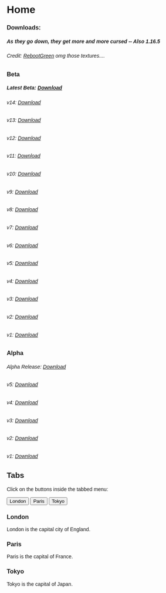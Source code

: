 # Home

### Downloads:
##### As they go down, they get more and more cursed   -- Also 1.16.5
###### Credit: [RebootGreen](https://mine.ly/RebootGreen.1) omg those textures....

### Beta
##### Latest Beta: [Download](https://github.com/Buffesworld/beta_mod_versions/blob/main/buffeworldv14%20(beta).jar?raw=true)
###### v14: [Download](https://github.com/Buffesworld/beta_mod_versions/blob/main/buffeworldv14%20(beta).jar?raw=true)
###### v13: [Download](https://github.com/Buffesworld/beta_mod_versions/blob/main/buffeworldv13%20(beta).jar?raw=true)
###### v12: [Download](https://github.com/Buffesworld/beta_mod_versions/blob/main/buffeworldv12%20(beta).jar?raw=true)
###### v11: [Download](https://github.com/Buffesworld/beta_mod_versions/blob/main/buffeworldv11%20(beta).jar?raw=true)
###### v10: [Download](https://github.com/Buffesworld/beta_mod_versions/blob/main/buffeworldv10%20(beta).jar?raw=true)
###### v9: [Download](https://github.com/Buffesworld/beta_mod_versions/blob/main/buffeworldv9%20(beta).jar?raw=true)
###### v8: [Download](https://github.com/Buffesworld/beta_mod_versions/blob/main/buffeworldv8%20(beta).jar?raw=true)
###### v7: [Download](https://github.com/Buffesworld/beta_mod_versions/blob/main/buffeworldv7%20(beta).jar?raw=true)
###### v6: [Download](https://github.com/Buffesworld/beta_mod_versions/blob/main/buffeworldv6%20(beta).jar?raw=true)
###### v5: [Download](https://github.com/Buffesworld/beta_mod_versions/blob/main/buffeworldv5%20(beta).jar?raw=true)
###### v4: [Download](https://github.com/Buffesworld/beta_mod_versions/blob/main/buffeworldv4.jar?raw=true)
###### v3: [Download](https://github.com/Buffesworld/beta_mod_versions/blob/main/buffeworldv3.jar?raw=true)
###### v2: [Download](https://github.com/Buffesworld/beta_mod_versions/blob/main/buffeworld%20v2.jar?raw=true)
###### v1: [Download](https://github.com/Buffesworld/beta_mod_versions/blob/main/buff-e-world%20v1.jar?raw=true)
 
### Alpha
###### Alpha Release: [Download](https://www.youtube.com/embed/O91DT1pR1ew?autoplay=1&controls=0&modestbranding=1&disablekb=1&loop=1&fs=1&mouse=0&t=10)
###### v5: [Download](https://www.youtube.com/embed/O91DT1pR1ew?autoplay=1&controls=0&modestbranding=1&disablekb=1&loop=1&fs=1&mouse=0&t=10)
###### v4: [Download](https://www.youtube.com/embed/O91DT1pR1ew?autoplay=1&controls=0&modestbranding=1&disablekb=1&loop=1&fs=1&mouse=0&t=10)
###### v3: [Download](https://www.youtube.com/embed/O91DT1pR1ew?autoplay=1&controls=0&modestbranding=1&disablekb=1&loop=1&fs=1&mouse=0&t=10)
###### v2: [Download](https://www.youtube.com/embed/O91DT1pR1ew?autoplay=1&controls=0&modestbranding=1&disablekb=1&loop=1&fs=1&mouse=0&t=10)
###### v1: [Download](https://www.youtube.com/embed/O91DT1pR1ew?autoplay=1&controls=0&modestbranding=1&disablekb=1&loop=1&fs=1&mouse=0&t=10)

<html>
<head>
<meta name="viewport" content="width=device-width, initial-scale=1">
<style>
body {font-family: Arial;}

/* Style the tab */
.tab {
  overflow: hidden;
  border: 1px solid #ccc;
  background-color: #f1f1f1;
}

/* Style the buttons inside the tab */
.tab button {
  background-color: inherit;
  float: left;
  border: none;
  outline: none;
  cursor: pointer;
  padding: 14px 16px;
  transition: 0.3s;
  font-size: 17px;
}

/* Change background color of buttons on hover */
.tab button:hover {
  background-color: #ddd;
}

/* Create an active/current tablink class */
.tab button.active {
  background-color: #ccc;
}

/* Style the tab content */
.tabcontent {
  display: none;
  padding: 6px 12px;
  border: 1px solid #ccc;
  border-top: none;
}
</style>
</head>
<body>

<h2>Tabs</h2>
<p>Click on the buttons inside the tabbed menu:</p>

<div class="tab">
  <button class="tablinks" onclick="openCity(event, 'London')">London</button>
  <button class="tablinks" onclick="openCity(event, 'Paris')">Paris</button>
  <button class="tablinks" onclick="openCity(event, 'Tokyo')">Tokyo</button>
</div>

<div id="Full Release" class="tabcontent">
  <h3>London</h3>
  <p>London is the capital city of England.</p>
</div>

<div id="Beta" class="tabcontent">
  <h3>Paris</h3>
  <p>Paris is the capital of France.</p> 
</div>

<div id="Alpha" class="tabcontent">
  <h3>Tokyo</h3>
  <p>Tokyo is the capital of Japan.</p>
</div>

<script>
function openCity(evt, cityName) {
  var i, tabcontent, tablinks;
  tabcontent = document.getElementsByClassName("tabcontent");
  for (i = 0; i < tabcontent.length; i++) {
    tabcontent[i].style.display = "none";
  }
  tablinks = document.getElementsByClassName("tablinks");
  for (i = 0; i < tablinks.length; i++) {
    tablinks[i].className = tablinks[i].className.replace(" active", "");
  }
  document.getElementById(cityName).style.display = "block";
  evt.currentTarget.className += " active";
}
</script>
   
</body>
</html> 

